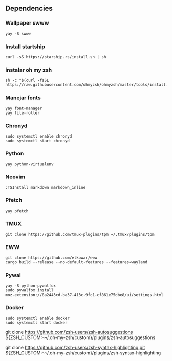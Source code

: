 ## Dependencies 
### Wallpaper swww
```
yay -S swww
```

### Install startship
```
curl -sS https://starship.rs/install.sh | sh
```

### instalar oh my zsh
```
sh -c "$(curl -fsSL https://raw.githubusercontent.com/ohmyzsh/ohmyzsh/master/tools/install.sh)"
```

### Manejar fonts
```
yay font-manager
yay file-roller
```

### Chronyd
```
sudo systemctl enable chronyd
sudo systemctl start chronyd
```

### Python
```
yay python-virtualenv
```

### Neovim
```
:TSInstall markdown markdown_inline
```

### Pfetch
```
yay pfetch
```

### TMUX
```
git clone https://github.com/tmux-plugins/tpm ~/.tmux/plugins/tpm
```

### EWW
```
git clone https://github.com/elkowar/eww
cargo build --release --no-default-features --features=wayland
```
### Pywal
```
yay -S python-pywalfox
sudo pywalfox install
moz-extension://8a2443cd-ba37-413c-9fc1-cf861e75dbe8/ui/settings.html
```

### Docker 
```
sudo systemctl enable docker
sudo systemctl start docker
```

git clone https://github.com/zsh-users/zsh-autosuggestions ${ZSH_CUSTOM:-~/.oh-my-zsh/custom}/plugins/zsh-autosuggestions

git clone https://github.com/zsh-users/zsh-syntax-highlighting.git ${ZSH_CUSTOM:-~/.oh-my-zsh/custom}/plugins/zsh-syntax-highlighting
